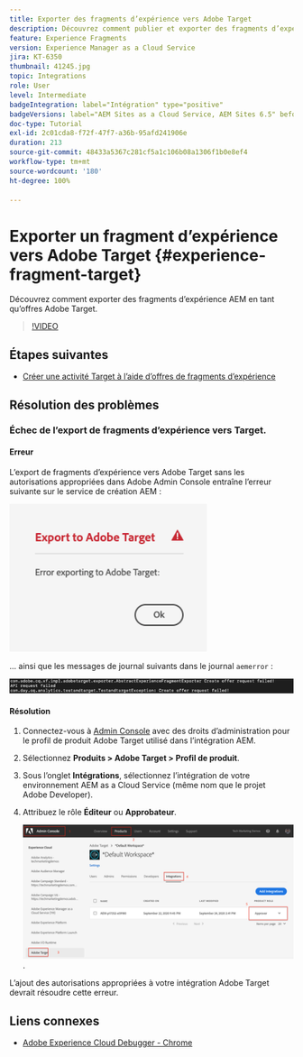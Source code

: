 ```yaml
---
title: Exporter des fragments d’expérience vers Adobe Target
description: Découvrez comment publier et exporter des fragments d’expérience AEM en tant qu’offres Adobe Target.
feature: Experience Fragments
version: Experience Manager as a Cloud Service
jira: KT-6350
thumbnail: 41245.jpg
topic: Integrations
role: User
level: Intermediate
badgeIntegration: label="Intégration" type="positive"
badgeVersions: label="AEM Sites as a Cloud Service, AEM Sites 6.5" before-title="false"
doc-type: Tutorial
exl-id: 2c01cda8-f72f-47f7-a36b-95afd241906e
duration: 213
source-git-commit: 48433a5367c281cf5a1c106b08a1306f1b0e8ef4
workflow-type: tm+mt
source-wordcount: '180'
ht-degree: 100%

---
```


# Exporter un fragment d’expérience vers Adobe Target {#experience-fragment-target}

Découvrez comment exporter des fragments d’expérience AEM en tant qu’offres Adobe Target.

>[!VIDEO](https://video.tv.adobe.com/v/41245?quality=12&learn=on)

## Étapes suivantes

+ [Créer une activité Target à l’aide d’offres de fragments d’expérience](./create-target-activity.md)

## Résolution des problèmes

### Échec de l’export de fragments d’expérience vers Target.

#### Erreur

L’export de fragments d’expérience vers Adobe Target sans les autorisations appropriées dans Adobe Admin Console entraîne l’erreur suivante sur le service de création AEM :

![Erreur de l’interface utilisateur de l’API Target.](assets/error-target-offer.png)

... ainsi que les messages de journal suivants dans le journal `aemerror` :

![Erreur de la console de l’API Target.](assets/target-console-error.png)

#### Résolution

1. Connectez-vous à [Admin Console](https://adminconsole.adobe.com/) avec des droits d’administration pour le profil de produit Adobe Target utilisé dans l’intégration AEM.
2. Sélectionnez __Produits > Adobe Target > Profil de produit__.
3. Sous l’onglet __Intégrations__, sélectionnez l’intégration de votre environnement AEM as a Cloud Service (même nom que le projet Adobe Developer).
4. Attribuez le rôle __Éditeur__ ou __Approbateur__.

   ![Erreur de l’API Target.](assets/target-permissions.png).

L’ajout des autorisations appropriées à votre intégration Adobe Target devrait résoudre cette erreur.

## Liens connexes

+ [Adobe Experience Cloud Debugger - Chrome](https://chrome.google.com/webstore/detail/adobe-experience-platform/bfnnokhpnncpkdmbokanobigaccjkpob)
